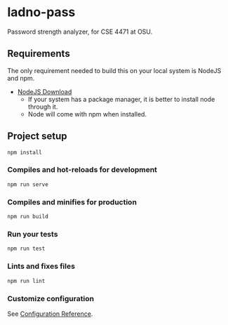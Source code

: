 # ladno-pass
Password strength analyzer, for CSE 4471 at OSU.

## Requirements
The only requirement needed to build this on your local system is NodeJS and npm.
* [NodeJS Download](https://nodejs.org/en/download/)
  * If your system has a package manager, it is better to install node through it.
  * Node will come with npm when installed.

## Project setup
```
npm install
```

### Compiles and hot-reloads for development
```
npm run serve
```

### Compiles and minifies for production
```
npm run build
```

### Run your tests
```
npm run test
```

### Lints and fixes files
```
npm run lint
```

### Customize configuration
See [Configuration Reference](https://cli.vuejs.org/config/).
